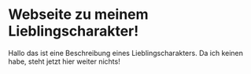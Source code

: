 # Webseite zu meinem Lieblingscharakter!
Hallo das ist eine Beschreibung eines Lieblingscharakters. Da ich keinen habe, steht jetzt hier weiter nichts!